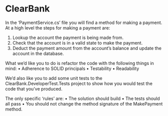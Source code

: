 # ClearBank

In the ‘PaymentService.cs’ file you will find a method for making a payment. At a high level the steps for making a payment are:
1.	Lookup the account the payment is being made from.
2.	Check that the account is in a valid state to make the payment.
3.	Deduct the payment amount from the account’s balance and update the account in the database.

What we’d like you to do is refactor the code with the following things in mind:
•	Adherence to SOLID principals
•	Testability
•	Readability

We’d also like you to add some unit tests to the ClearBank.DeveloperTest.Tests project to show how you would test the code that you’ve produced.

The only specific ‘rules’ are:
•	The solution should build
•	The tests should all pass
•	You should not change the method signature of the MakePayment method.
